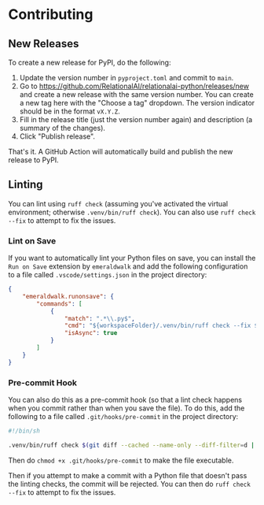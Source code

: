 
# Contributing

## New Releases

To create a new release for PyPI, do the following:

1. Update the version number in `pyproject.toml` and commit to `main`.
2. Go to https://github.com/RelationalAI/relationalai-python/releases/new and create a new release with the same version number. You can create a new tag here with the "Choose a tag" dropdown. The version indicator should be in the format `vX.Y.Z`.
3. Fill in the release title (just the version number again) and description (a summary of the changes).
4. Click "Publish release".

That's it. A GitHub Action will automatically build and publish the new release to PyPI.

## Linting

You can lint using `ruff check` (assuming you've activated the virtual environment; otherwise `.venv/bin/ruff check`). You can also use `ruff check --fix` to attempt to fix the issues.

### Lint on Save

If you want to automatically lint your Python files on save, you can install the `Run on Save` extension by `emeraldwalk` and add the following configuration to a file called `.vscode/settings.json` in the project directory:

```json
{
    "emeraldwalk.runonsave": {
        "commands": [
            {
                "match": ".*\\.py$",
                "cmd": "${workspaceFolder}/.venv/bin/ruff check --fix ${file}",
                "isAsync": true
            }
        ]
    }
}
```

### Pre-commit Hook

You can also do this as a pre-commit hook (so that a lint check happens when you commit rather than when you save the file). To do this, add the following to a file called `.git/hooks/pre-commit` in the project directory:

```bash
#!/bin/sh

.venv/bin/ruff check $(git diff --cached --name-only --diff-filter=d | grep '\.py$')
```

Then do `chmod +x .git/hooks/pre-commit` to make the file executable.

Then if you attempt to make a commit with a Python file that doesn't pass the linting checks, the commit will be rejected. You can then do `ruff check --fix` to attempt to fix the issues.